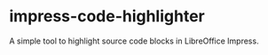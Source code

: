 impress-code-highlighter
========================

A simple tool to highlight source code blocks in LibreOffice Impress.